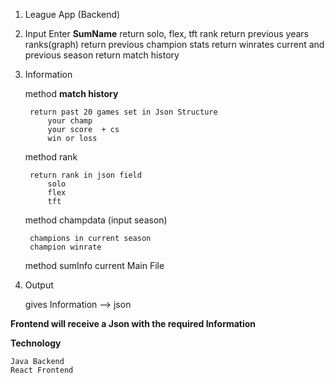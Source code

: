 1. League App (Backend)
2. Input
Enter **SumName** 
	return solo, flex, tft rank 
	return previous years ranks(graph)
	return previous champion stats 
	return winrates current and previous season 
	return match history 	
3. Information 

	method **match history**
	
		return past 20 games set in Json Structure
			your champ
			your score  + cs 
			win or loss
			
	method rank 
	
		return rank in json field
			solo
			flex
			tft

	method champdata (input season)
	
		champions in current season
		champion winrate
		
	method sumInfo
	    current Main File
	
	
	
4. Output

    gives Information --> json 
    
**Frontend will receive a Json with the required Information**

**Technology** 

    Java Backend
    React Frontend